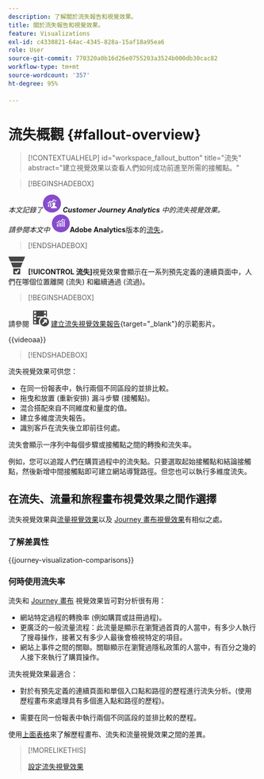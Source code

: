 ```yaml
---
description: 了解關於流失報告和視覺效果。
title: 關於流失報告和視覺效果。
feature: Visualizations
exl-id: c4338821-64ac-4345-828a-15af18a95ea6
role: User
source-git-commit: 770320a0b16d26e0755203a3524b000db30cac82
workflow-type: tm+mt
source-wordcount: '357'
ht-degree: 95%

---
```


# 流失概觀 {#fallout-overview}

<!-- markdownlint-disable MD034 -->

>[!CONTEXTUALHELP]
>id="workspace_fallout_button"
>title="流失"
>abstract="建立視覺效果以查看人們如何成功前進至所需的接觸點。"

<!-- markdownlint-enable MD034 -->


>[!BEGINSHADEBOX]

_本文記錄了_![CustomerJourneyAnalytics](/help/assets/icons/CustomerJourneyAnalytics.svg) _&#x200B;**Customer Journey Analytics** 中的流失視覺效果。_<br/>_請參閱本文中 ![AdobeAnalytics](/help/assets/icons/AdobeAnalytics.svg)_&#x200B;**Adobe Analytics**&#x200B;版本的[流失](https://experienceleague.adobe.com/zh-hant/docs/analytics/analyze/analysis-workspace/visualizations/fallout/fallout-flow)_。_

>[!ENDSHADEBOX]

![ConversionFunnel](/help/assets/icons/ConversionFunnel.svg) **[!UICONTROL 流失]**&#x200B;視覺效果會顯示在一系列預先定義的連續頁面中，人們在哪個位置離開 (流失) 和繼續通過 (流過)。


>[!BEGINSHADEBOX]

請參閱 ![VideoCheckedOut](/help/assets/icons/VideoCheckedOut.svg) [建立流失視覺效果報告](https://video.tv.adobe.com/v/345883/?quality=12&learn=on){target="_blank"}的示範影片。

{{videoaa}}

>[!ENDSHADEBOX]


流失視覺效果可供您：

* 在同一份報表中，執行兩個不同區段的並排比較。
* 拖曳和放置 (重新安排) 漏斗步驟 (接觸點)。
* 混合搭配來自不同維度和量度的值。
* 建立多維度流失報告。
* 識別客戶在流失後立即前往何處。

流失會顯示一序列中每個步驟或接觸點之間的轉換和流失率。

例如，您可以追蹤人們在購買過程中的流失點。只要選取起始接觸點和結論接觸點，然後新增中間接觸點即可建立網站導覽路徑。但您也可以執行多維度流失。

## 在流失、流量和旅程畫布視覺效果之間作選擇

流失視覺效果與[流量視覺效果](/help/analysis-workspace/visualizations/c-flow/flow.md)以及 [Journey 畫布視覺效果](/help/analysis-workspace/visualizations/journey-canvas/journey-canvas.md)有相似之處。

### 了解差異性

<!-- Information in this snippet is shared between Journey canvas, Fallout, and Flow visualization docs -->

{{journey-visualization-comparisons}}

### 何時使用流失率

流失和 [Journey 畫布](/help/analysis-workspace/visualizations/journey-canvas/journey-canvas.md) 視覺效果皆可對分析很有用：

* 網站特定過程的轉換率 (例如購買或註冊過程)。
* 更廣泛的一般流量流程：此流量是顯示在瀏覽過首頁的人當中，有多少人執行了搜尋操作，接著又有多少人最後會檢視特定的項目。
* 網站上事件之間的關聯。關聯顯示在瀏覽過隱私政策的人當中，有百分之幾的人接下來執行了購買操作。

流失視覺效果最適合：

* 對於有預先定義的連續頁面和單個入口點和路徑的歷程進行流失分析。(使用歷程畫布來處理具有多個進入點和路徑的歷程)。

* 需要在同一份報表中執行兩個不同區段的並排比較的歷程。

使用[上面表格](#understand-the-differences)來了解歷程畫布、流失和流量視覺效果之間的差異。

>[!MORELIKETHIS]
>
>[設定流失視覺效果](configuring-fallout.md)



